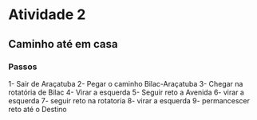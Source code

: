 # Atividade 2

## Caminho até em casa

### Passos
1- Sair de Araçatuba
2- Pegar o caminho Bilac-Araçatuba
3- Chegar na rotatória de Bilac
4- Virar a esquerda
5- Seguir reto a Avenida
6- virar a esquerda
7- seguir reto na rotatoria
8- virar a esquerda
9- permancescer reto até o Destino